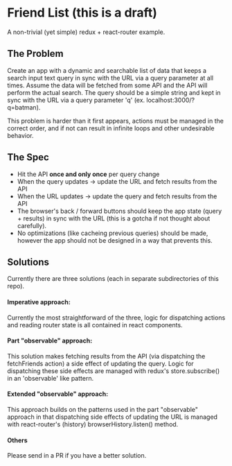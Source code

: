 # Friend List (this is a draft)
A non-trivial (yet simple) redux + react-router example.

## The Problem
Create an app with a dynamic and searchable list of data that keeps a search input text query in sync with the URL via a query parameter at all times. Assume the data will be fetched from some API and the API will perform the actual search. The query should be a simple string and kept in sync with the URL via a query parameter 'q' (ex. localhost:3000/?q=batman).

This problem is harder than it first appears, actions must be managed in the correct order, and if not can result in infinite loops and other undesirable behavior.

## The Spec
- Hit the API **once and only once** per query change
- When the query updates -> update the URL and fetch results from the API
- When the URL updates -> update the query and fetch results from the API
- The browser's back / forward buttons should keep the app state (query + results) in sync with the URL (this is a gotcha if not thought about carefully).
- No optimizations (like cacheing previous queries) should be made, however the app should not be designed in a way that prevents this.

## Solutions
Currently there are three solutions (each in separate subdirectories of this repo).

#### Imperative approach:
Currently the most straightforward of the three, logic for dispatching actions and reading router state is all contained in react components.

#### Part "observable" approach:
This solution makes fetching results from the API (via dispatching the fetchFriends action) a side effect of updating the query. Logic for dispatching these side effects are managed with redux's store.subscribe() in an 'observable' like pattern.

#### Extended "observable" approach:
This approach builds on the patterns used in the part "observable" approach in that dispatching side effects of updating the URL is managed with react-router's (history) browserHistory.listen() method.

#### Others
Please send in a PR if you have a better solution.

<!--
## Highlights
- vanilla redux + react-router, no third party bindings (like react-router-redux) (why is this a highlight?)
- managing side effect's with redux's store.subscribe()
- dispatching outside of react components
- pushing all other side effects (hitting the API, updating the URL) to action creators
- use of history's 'location descriptor object'
-->
